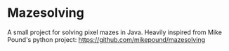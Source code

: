 # Mazesolving

A small project for solving pixel mazes in Java. 
Heavily inspired from Mike Pound's python project: https://github.com/mikepound/mazesolving
